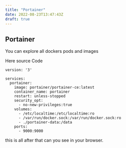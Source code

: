 ```yaml
---
title: "Portainer"
date: 2022-08-23T13:47:43Z
draft: true
---
```

Portainer
---

You can explore all dockers pods and images 




Here source Code 

```shell
version: '3'

services:
  portainer:
    image: portainer/portainer-ce:latest
    container_name: portainer
    restart: unless-stopped
    security_opt:
      - no-new-privileges:true
    volumes:
      - /etc/localtime:/etc/localtime:ro
      - /var/run/docker.sock:/var/run/docker.sock:ro
      - ./portainer-data:/data
    ports:
      - 9000:9000
```

this is all after that can you see in your browser. 
